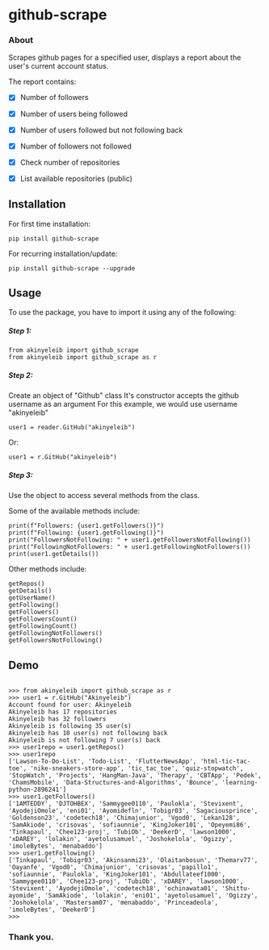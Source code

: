 # github-scrape

### About

Scrapes github pages for a specified user,
displays a report about the user's current account status.

The report contains:
- [x] Number of followers
- [x] Number of users being followed
- [x] Number of users followed but not following back
- [x] Number of followers not followed
- [x] Check number of repositories
- [x] List available repositories (public)


## Installation
For first time installation:

```
pip install github-scrape
```

For recurring installation/update:

```
pip install github-scrape --upgrade
```

## Usage

To use the package, you have to import it using any of the following:

##### Step 1:

```
from akinyeleib import github_scrape
from akinyeleib import github_scrape as r
```

##### Step 2:

Create an object of "Github" class
It's constructor accepts the github username as an argument
For this example, we would use username "akinyeleib"

`user1 = reader.GitHub("akinyeleib")`

Or:

`user1 = r.GitHub("akinyeleib")`

##### Step 3:

Use the object to access several methods from the class.

Some of the available methods include:

```
print(f"Followers: {user1.getFollowers()}")
print(f"Following: {user1.getFollowing()}")
print("FollowersNotFollowing: " + user1.getFollowersNotFollowing())
print("FollowingNotFollowers: " + user1.getFollowingNotFollowers())
print(user1.getDetails())
```

Other methods include:

```
getRepos()
getDetails()
getUserName()
getFollowing()
getFollowers()
getFollowersCount()
getFollowingCount()
getFollowingNotFollowers()
getFollowersNotFollowing()
```

## Demo

```

>>> from akinyeleib import github_scrape as r
>>> user1 = r.GitHub("Akinyeleib")
Account found for user: Akinyeleib
Akinyeleib has 17 repositories
Akinyeleib has 32 followers
Akinyeleib is following 35 user(s)
Akinyeleib has 10 user(s) not following back
Akinyeleib is not following 7 user(s) back
>>> user1repo = user1.getRepos()
>>> user1repo
['Lawson-To-Do-List', 'Todo-List', 'FlutterNewsApp', 'html-tic-tac-toe', 'nike-sneakers-store-app', 'tic_tac_toe', 'quiz-stopwatch', 'StopWatch', 'Projects', 'HangMan-Java', 'Therapy', 'CBTApp', 'Pedek', 'ChamsMobile', 'Data-Structures-and-Algorithms', 'Bounce', 'learning-python-2896241']
>>> user1.getFollowers()
['1AMTEDDY', 'DJTOHBEX', 'Sammygee0110', 'Paulokla', 'Stevixent', 'AyodejiOmole', 'eni01', 'Ayomidefln', 'Tobigr03', 'Sagaciousprince', 'Goldenson23', 'codetech18', 'Chimajunior', 'Vgod0', 'Lekan128', 'SamAkiode', 'crisovas', 'sofiaunnie', 'KingJoker101', 'Opeyemi86', 'Tinkapaul', 'Chee123-proj', 'TubiOb', 'DeekerD', 'lawson1000', 'xDAREY', 'lolakin', 'ayetolusamuel', 'Joshokelola', 'Ogizzy', 'imoleBytes', 'menabaddo']
>>> user1.getFollowing()
['Tinkapaul', 'Tobigr03', 'Akinsanmi23', 'Olaitanbosun', 'Themarv77', 'Oayanfe', 'Vgod0', 'Chimajunior', 'crisovas', 'papillo1', 'sofiaunnie', 'Paulokla', 'KingJoker101', 'Abdullateef1000', 'Sammygee0110', 'Chee123-proj', 'TubiOb', 'xDAREY', 'lawson1000', 'Stevixent', 'AyodejiOmole', 'codetech18', 'ochinawata01', 'Shittu-ayomide', 'SamAkiode', 'lolakin', 'eni01', 'ayetolusamuel', 'Ogizzy', 'Joshokelola', 'Mastersam07', 'menabaddo', 'Princeadeola', 'imoleBytes', 'DeekerD']
>>>

```

### Thank you.
